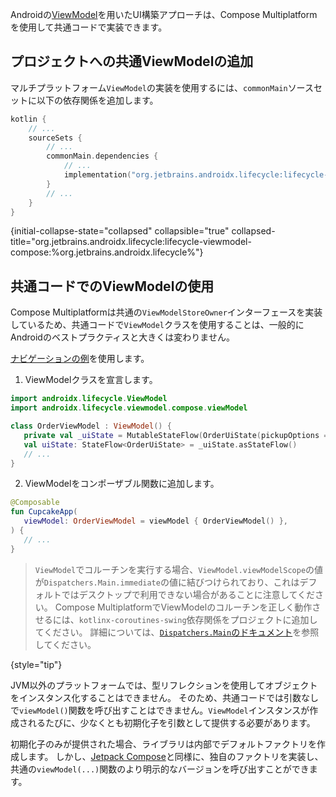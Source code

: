 [//]: # (title: 共通のViewModel)

Androidの[ViewModel](https://developer.android.com/topic/libraries/architecture/viewmodel)を用いたUI構築アプローチは、Compose Multiplatformを使用して共通コードで実装できます。

## プロジェクトへの共通ViewModelの追加

マルチプラットフォーム`ViewModel`の実装を使用するには、`commonMain`ソースセットに以下の依存関係を追加します。

```kotlin
kotlin {
    // ...
    sourceSets {
        // ...
        commonMain.dependencies {
            // ...
            implementation("org.jetbrains.androidx.lifecycle:lifecycle-viewmodel-compose:%org.jetbrains.androidx.lifecycle%")
        }
        // ...
    }
}
```
{initial-collapse-state="collapsed" collapsible="true" collapsed-title="org.jetbrains.androidx.lifecycle:lifecycle-viewmodel-compose:%org.jetbrains.androidx.lifecycle%"}

## 共通コードでのViewModelの使用

Compose Multiplatformは共通の`ViewModelStoreOwner`インターフェースを実装しているため、共通コードで`ViewModel`クラスを使用することは、一般的にAndroidのベストプラクティスと大きくは変わりません。

[ナビゲーションの例](https://github.com/JetBrains/compose-multiplatform/tree/0e38f58b42d23ff6d0ad30b119d34fa1cd6ccedb/examples/nav_cupcake)を使用します。

1. ViewModelクラスを宣言します。

```kotlin
import androidx.lifecycle.ViewModel
import androidx.lifecycle.viewmodel.compose.viewModel

class OrderViewModel : ViewModel() {
   private val _uiState = MutableStateFlow(OrderUiState(pickupOptions = pickupOptions()))
   val uiState: StateFlow<OrderUiState> = _uiState.asStateFlow()
   // ...
}
```

2. ViewModelをコンポーザブル関数に追加します。

```kotlin
@Composable
fun CupcakeApp(
   viewModel: OrderViewModel = viewModel { OrderViewModel() },
) {
   // ...
}
```

> `ViewModel`でコルーチンを実行する場合、`ViewModel.viewModelScope`の値が`Dispatchers.Main.immediate`の値に結びつけられており、これはデフォルトではデスクトップで利用できない場合があることに注意してください。
> Compose MultiplatformでViewModelのコルーチンを正しく動作させるには、`kotlinx-coroutines-swing`依存関係をプロジェクトに追加してください。
> 詳細については、[`Dispatchers.Main`のドキュメント](https://kotlinlang.org/api/kotlinx.coroutines/kotlinx-coroutines-core/kotlinx.coroutines/-dispatchers/-main.html)を参照してください。
> 
{style="tip"}

JVM以外のプラットフォームでは、型リフレクションを使用してオブジェクトをインスタンス化することはできません。
そのため、共通コードでは引数なしで`viewModel()`関数を呼び出すことはできません。`ViewModel`インスタンスが作成されるたびに、少なくとも初期化子を引数として提供する必要があります。

初期化子のみが提供された場合、ライブラリは内部でデフォルトファクトリを作成します。
しかし、[Jetpack Compose](https://developer.android.com/topic/libraries/architecture/viewmodel#jetpack-compose)と同様に、独自のファクトリを実装し、共通の`viewModel(...)`関数のより明示的なバージョンを呼び出すことができます。